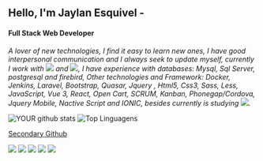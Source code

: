 ## Hello, I'm Jaylan Esquivel -
#### Full Stack Web Developer
 
  _A lover of new technologies, I find it easy to learn new ones, I have good interpersonal communication and I always seek to update myself, currently I work with <img src="https://img.shields.io/badge/-PHP-blue" /> and <img src="https://img.shields.io/badge/-Mysql-orange" />, I have experience with databases: Mysql, Sql Server, postgresql and firebird, Other technologies and Framework: Docker, Jenkins, Laravel, Bootstrap, Quasar, Jquery , Html5, Css3, Sass, Less, JavaScript, Vue 3, React, Open Cart, SCRUM, Kanban, Phonegap/Cordova, Jquery Mobile, Nactive Script and IONIC, besides currently is studying <img src="https://img.shields.io/badge/-Dotnet-blueviolet" />._

![YOUR github stats](https://github-readme-stats.vercel.app/api?username=JaylanEsquivel&theme=radical)
![Top Linguagens](https://github-readme-stats.vercel.app/api/top-langs/?username=jaylanesquivel&layout=compact&theme=radical)


[Secondary Github](https://github.com/jaylansantos) 

[<img src="https://img.shields.io/badge/twitter-%231DA1F2.svg?&style=for-the-badge&logo=twitter&logoColor=white" />](https://twitter.com/jaylanesquivel) 
[<img src="https://img.shields.io/badge/linkedin-%230077B5.svg?&style=for-the-badge&logo=linkedin&logoColor=white" />](https://www.linkedin.com/in/jaylan-esquivel-134627146) [<img src = "https://img.shields.io/badge/instagram-%23E4405F.svg?&style=for-the-badge&logo=instagram&logoColor=white">](https://www.instagram.com/_jaylanesquivel/)
[<img src = "https://img.shields.io/badge/youtube-%23ff0000.svg?&style=for-the-badge&logo=youtube&logoColor=white">](https://www.youtube.com/channel/UCLu-by16LNDT1BzTmWX8NVw) 
<img src="https://img.shields.io/youtube/channel/views/UCLu-by16LNDT1BzTmWX8NVw?style=social" />
